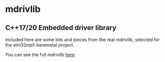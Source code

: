 # mdrivlib

## C++17/20 Embedded driver library

Included here are some bits and pieces from the real mdrivlib, selected for the stm32mp1-baremetal project.

You can see the full mdrivlib [here](https://github.com/4ms/mdrivlib.git)

